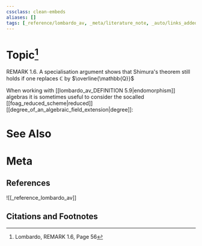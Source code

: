```yaml
---
cssclass: clean-embeds
aliases: []
tags: [_reference/lombardo_av, _meta/literature_note, _auto/links_added, _meta/TODO/change_title, _meta/definition]
---
```

# Topic[^1]
REMARK 1.6. A specialisation argument shows that Shimura's theorem still holds if one replaces $\mathbb{C}$ by $\overline{\mathbb{Q}}$

When working with [[lombardo_av_DEFINITION 5.9|endomorphism]] algebras it is sometimes useful to consider the socalled [[foag_reduced_scheme|reduced]] [[degree_of_an_algebraic_field_extension|degree]]:


# See Also

# Meta
## References
![[_reference_lombardo_av]]

## Citations and Footnotes
[^1]: Lombardo, REMARK 1.6, Page 56
